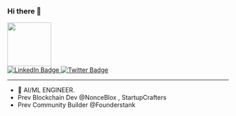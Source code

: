 ### Hi there 👋
<div id="header" align="centre">
 <img src="https://media.giphy.com/media/3kPDmoWdBpQPNhCnUG/giphy.gif" width="100"/>
</div>

<div id="badges">
 <a href= "https://www.linkedin.com/in/sanskruti-jaiswal-32a4a1196/" >
<img src= "https://img.shields.io/badge/LinkedIn-blue?logo=linkedin&logoColor=white&style=for-the-badge" alt="LinkedIn Badge"/>
 </a>
 <a href="https://twitter.com/SanskrutiJaisw5">
<img src="https://img.shields.io/badge/Twitter-blue?style=for-the-badge&logo=twitter&logoColor=white" alt="Twitter Badge"/>
 </a>
<div>
 
---------





- 🔭 AI/ML ENGINEER.
- Prev Blockchain Dev @NonceBlox , StartupCrafters
- Prev Community Builder @Founderstank 
